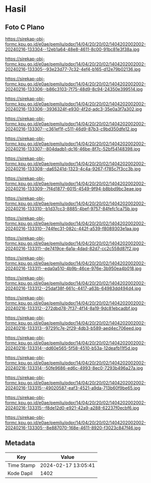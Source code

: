 # Hasil

## Foto C Plano

https://sirekap-obj-formc.kpu.go.id/e0ae/pemilu/pdpr/14/04/20/20/02/1404202002002-20240216-133304--12eb1a64-48e8-4611-8c00-91bc81e3f38a.jpg

https://sirekap-obj-formc.kpu.go.id/e0ae/pemilu/pdpr/14/04/20/20/02/1404202002002-20240216-133305--93e23d77-7c32-4ef4-b165-d12e79b02136.jpg

https://sirekap-obj-formc.kpu.go.id/e0ae/pemilu/pdpr/14/04/20/20/02/1404202002002-20240216-133306--b86c3103-7f75-48d9-8c94-24350e399514.jpg

https://sirekap-obj-formc.kpu.go.id/e0ae/pemilu/pdpr/14/04/20/20/02/1404202002002-20240216-133306--3936324f-e930-4f2d-adc3-35e0a3f7a302.jpg

https://sirekap-obj-formc.kpu.go.id/e0ae/pemilu/pdpr/14/04/20/20/02/1404202002002-20240216-133307--c361ef1f-c511-46d9-87b3-c9bd350dfe12.jpg

https://sirekap-obj-formc.kpu.go.id/e0ae/pemilu/pdpr/14/04/20/20/02/1404202002002-20240216-133307--804dadb1-dc16-46be-8f7c-52bf54148398.jpg

https://sirekap-obj-formc.kpu.go.id/e0ae/pemilu/pdpr/14/04/20/20/02/1404202002002-20240216-133308--da65241d-1323-4c4a-9267-f785c7f3cc3b.jpg

https://sirekap-obj-formc.kpu.go.id/e0ae/pemilu/pdpr/14/04/20/20/02/1404202002002-20240216-133309--7f4d1877-6015-4549-9f94-b8bbd9bc3eae.jpg

https://sirekap-obj-formc.kpu.go.id/e0ae/pemilu/pdpr/14/04/20/20/02/1404202002002-20240216-133310--b1d37cc3-8885-4bef-9757-84fefc1ca75b.jpg

https://sirekap-obj-formc.kpu.go.id/e0ae/pemilu/pdpr/14/04/20/20/02/1404202002002-20240216-133310--744fec31-082c-442f-a539-f8089303e1aa.jpg

https://sirekap-obj-formc.kpu.go.id/e0ae/pemilu/pdpr/14/04/20/20/02/1404202002002-20240216-133311--de7419ce-6a1a-4dad-82d7-cc2c558d87f2.jpg

https://sirekap-obj-formc.kpu.go.id/e0ae/pemilu/pdpr/14/04/20/20/02/1404202002002-20240216-133311--eda0a510-4b9b-46ce-976e-3b950ea4b018.jpg

https://sirekap-obj-formc.kpu.go.id/e0ae/pemilu/pdpr/14/04/20/20/02/1404202002002-20240216-133312--25daf38f-661c-4417-a63b-64983dd494d4.jpg

https://sirekap-obj-formc.kpu.go.id/e0ae/pemilu/pdpr/14/04/20/20/02/1404202002002-20240216-133312--272dbd78-7f37-4f14-8a19-9dc81ebcadbf.jpg

https://sirekap-obj-formc.kpu.go.id/e0ae/pemilu/pdpr/14/04/20/20/02/1404202002002-20240216-133313--97291c7e-2f29-4db3-b589-aed4ec706eed.jpg

https://sirekap-obj-formc.kpu.go.id/e0ae/pemilu/pdpr/14/04/20/20/02/1404202002002-20240216-133314--dd60e565-5f58-4510-b53a-12deafb11f5d.jpg

https://sirekap-obj-formc.kpu.go.id/e0ae/pemilu/pdpr/14/04/20/20/02/1404202002002-20240216-133314--50fe9686-ed6c-4993-8ec0-7293b496a27a.jpg

https://sirekap-obj-formc.kpu.go.id/e0ae/pemilu/pdpr/14/04/20/20/02/1404202002002-20240216-133315--49020587-eaf3-4521-a9da-713b60f9be65.jpg

https://sirekap-obj-formc.kpu.go.id/e0ae/pemilu/pdpr/14/04/20/20/02/1404202002002-20240216-133315--f8de12d0-e921-42a9-a288-62237f0ecbf6.jpg

https://sirekap-obj-formc.kpu.go.id/e0ae/pemilu/pdpr/14/04/20/20/02/1404202002002-20240216-133305--8e887070-168e-4611-8920-f3023c847f46.jpg


## Metadata

| Key        | Value               |
| ---------- | ------------------- |
| Time Stamp | 2024-02-17 13:05:41 |
| Kode Dapil | 1402                |



